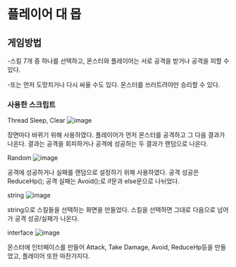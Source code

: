 # 플레이어 대 몹

## 게임방법

-스킬 7개 중 하나를 선택하고, 몬스터와 플레이어는 서로 공격을 받거나 공격을 피할 수 있다.

-또는 먼저 도망치거나 다시 싸울 수도 있다. 몬스터를 쓰러트려야만 승리할 수 있다. 

### 사용한 스크립트

Thread Sleep, Clear
![image](https://user-images.githubusercontent.com/123847770/222946519-997c614e-00ae-498f-acf1-44db3da09763.png)


장면마다 바뀌기 위해 사용하였다. 플레이어가 먼저 몬스터를 공격하고 그 다음 결과가 나온다. 결과는 공격을 회피하거나 공격에 성공하는 두 결과가 랜덤으로 나온다.

Random
![image](https://user-images.githubusercontent.com/123847770/222946414-9bb7631b-b713-4151-8800-3e2491cde516.png)

공격에 성공하거나 실패를 랜덤으로 설정하기 위해 사용하였다. 공격 성공은 ReduceHp(); 공격 실패는 Avoid();로 if문과 else문으로 나뉘었다.

string
![image](https://user-images.githubusercontent.com/123847770/222946486-1dbb7384-8790-4188-9b76-ab007f2f0cb2.png)


string으로 스킬들을 선택하는 화면을 만들었다. 스킬을 선택하면 그대로 다음으로 넘어가 공격 성공/실패가 나온다.

interface
![image](https://user-images.githubusercontent.com/123847770/222946695-5a936e94-f0c4-48fd-94b1-d3429740b56e.png)


몬스터에 인터페이스를 만들어 Attack, Take Damage, Avoid, ReduceHp등을 만들었고, 플레이어 또한 마찬가지다.
